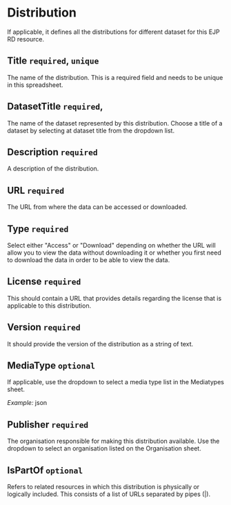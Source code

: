 # Distribution
If applicable, it defines all the distributions for different dataset for this EJP RD resource.

## Title `required`, `unique`
The name of the distribution. This is a required field and needs to be unique in this spreadsheet.

## DatasetTitle `required`,
The name of the dataset represented by this distribution. Choose a title of a dataset by selecting at dataset title from the 
dropdown list.

## Description `required`
A description of the distribution.

## URL `required`
The URL from where the data can be accessed or downloaded.

## Type `required`
Select either "Access" or "Download" depending on whether the URL will allow you to view the data without downloading it 
or whether you first need to download the data in order to be able to view the data.

## License `required`
This should contain a URL that provides details regarding the license that is applicable to this distribution.

## Version `required`
It should provide the version of the distribution as a string of text.

## MediaType `optional`
If applicable, use the dropdown to select a media type list in the Mediatypes sheet. 

*Example:*
json

## Publisher `required`
The organisation responsible for making this distribution available. Use the dropdown to select an organisation listed
on the Organisation sheet.

## IsPartOf `optional`
Refers to related resources in which this distribution is physically or logically included. This consists of a list of URLs
separated by pipes (|).